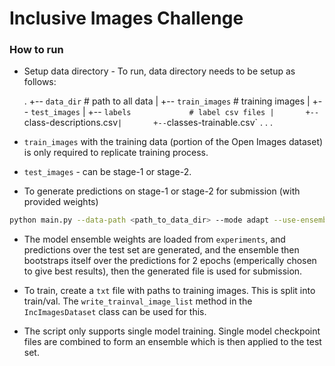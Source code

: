 # Inclusive Images Challenge


### How to run

* Setup data directory - To run, data directory needs to be setup as follows:

    .
    +-- `data_dir`              # path to all data
    |   +-- `train_images`      # training images
    |   +-- `test_images`
    |   +-- `labels             # label csv files
    |       +-- `class-descriptions.csv`
    |       +-- `classes-trainable.csv`
            .
            .
            .

* `train_images` with the training data (portion of the Open Images dataset)
is only required to replicate training process.

* `test_images` - can be stage-1 or stage-2.

* To generate predictions on stage-1 or stage-2 for submission (with provided weights)


```bash
python main.py --data-path <path_to_data_dir> --mode adapt --use-ensemble true --n-models 5
```

* The model ensemble weights are loaded from `experiments`, and predictions over the test
set are generated, and the ensemble then bootstraps itself over the predictions for 2 epochs
(emperically chosen to give best results), then the generated file is used for submission.

* To train, create a `txt` file with paths to training images. This is split into train/val.
The `write_trainval_image_list` method in the `IncImagesDataset` class can be used for this.

* The script only supports single model training. Single model checkpoint files are combined to
form an ensemble which is then applied to the test set.
